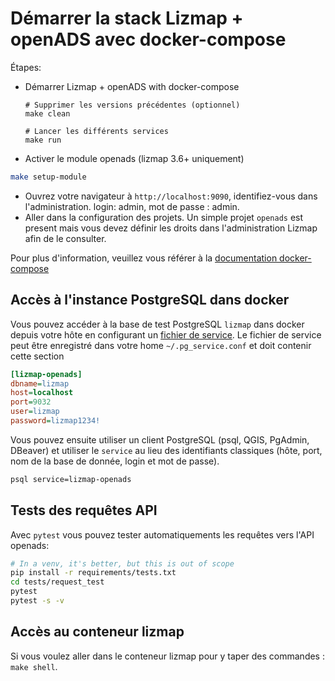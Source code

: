 # Démarrer la stack Lizmap + openADS avec docker-compose

Étapes:

- Démarrer Lizmap + openADS with docker-compose
    ```
    # Supprimer les versions précédentes (optionnel)
    make clean

    # Lancer les différents services
    make run
    ```

- Activer le module openads (lizmap 3.6+ uniquement)

```bash
make setup-module
```

- Ouvrez votre navigateur à `http://localhost:9090`, identifiez-vous dans
  l'administration. login: admin, mot de passe : admin.
- Aller dans la configuration des projets. Un simple projet `openads` est present 
  mais vous devez définir les droits dans l'administration Lizmap afin de le consulter.


Pour plus d'information, veuillez vous référer à la [documentation docker-compose](https://docs.docker.com/compose/)

## Accès à l'instance PostgreSQL dans docker

Vous pouvez accéder à la base de test PostgreSQL `lizmap` dans docker depuis votre hôte en configurant un
[fichier de service](https://docs.qgis.org/latest/fr/docs/user_manual/managing_data_source/opening_data.html#postgresql-service-connection-file).
Le fichier de service peut être enregistré dans votre home `~/.pg_service.conf` et doit contenir cette section

```ini
[lizmap-openads]
dbname=lizmap
host=localhost
port=9032
user=lizmap
password=lizmap1234!
```

Vous pouvez ensuite utiliser un client PostgreSQL (psql, QGIS, PgAdmin, DBeaver) et utiliser le `service`
au lieu des identifiants classiques (hôte, port, nom de la base de donnée, login et mot de passe).

```bash
psql service=lizmap-openads
```

## Tests des requêtes API

Avec `pytest` vous pouvez tester automatiquements les requêtes vers l'API openads:

```bash
# In a venv, it's better, but this is out of scope
pip install -r requirements/tests.txt
cd tests/request_test
pytest
pytest -s -v
```

## Accès au conteneur lizmap

Si vous voulez aller dans le conteneur lizmap pour y taper des commandes :
`make shell`.

